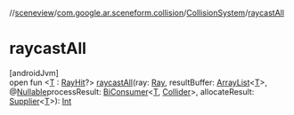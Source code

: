 //[sceneview](../../../index.md)/[com.google.ar.sceneform.collision](../index.md)/[CollisionSystem](index.md)/[raycastAll](raycast-all.md)

# raycastAll

[androidJvm]\
open fun &lt;[T](raycast-all.md) : [RayHit](../-ray-hit/index.md)?&gt; [raycastAll](raycast-all.md)(ray: [Ray](../-ray/index.md), resultBuffer: [ArrayList](https://developer.android.com/reference/kotlin/java/util/ArrayList.html)&lt;[T](raycast-all.md)&gt;, @[Nullable](https://developer.android.com/reference/kotlin/androidx/annotation/Nullable.html)processResult: [BiConsumer](https://developer.android.com/reference/kotlin/java/util/function/BiConsumer.html)&lt;[T](raycast-all.md), [Collider](../-collider/index.md)&gt;, allocateResult: [Supplier](https://developer.android.com/reference/kotlin/java/util/function/Supplier.html)&lt;[T](raycast-all.md)&gt;): [Int](https://kotlinlang.org/api/latest/jvm/stdlib/kotlin/-int/index.html)
